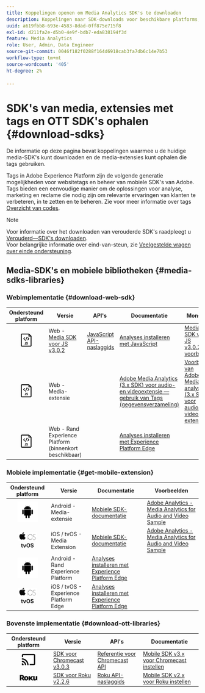 ```yaml
---
title: Koppelingen openen om Media Analytics SDK's te downloaden
description: Koppelingen naar SDK-downloads voor beschikbare platforms, zoals Android, iOS, JavaScript, Chromecast en Roku.
uuid: a619fbb8-693e-4583-8dad-0ff875e715f8
exl-id: d211fa2e-d5b0-4e9f-bdb7-eda838194f3d
feature: Media Analytics
role: User, Admin, Data Engineer
source-git-commit: 0046f182f0288f164d6918cab3fa7db6c14e7b53
workflow-type: tm+mt
source-wordcount: '405'
ht-degree: 2%

---
```


# SDK&#39;s van media, extensies met tags en OTT SDK&#39;s ophalen {#download-sdks}

De informatie op deze pagina bevat koppelingen waarmee u de huidige media-SDK&#39;s kunt downloaden en de media-extensies kunt ophalen die tags gebruiken.

Tags in Adobe Experience Platform zijn de volgende generatie mogelijkheden voor websitetags en beheer van mobiele SDK&#39;s van Adobe. Tags bieden een eenvoudige manier om de oplossingen voor analyse, marketing en reclame die nodig zijn om relevante ervaringen van klanten te verbeteren, in te zetten en te beheren. Zie voor meer informatie over tags [Overzicht van codes](https://experienceleague.adobe.com/docs/platform-learn/data-collection/overview.html?lang=nl).


>[!NOTE]
>
>Voor informatie over het downloaden van verouderde SDK&#39;s raadpleegt u [Verouderd—SDK&#39;s downloaden](/help/legacy/legacy-download-sdks.md).<br>
>Voor belangrijke informatie over eind-van-steun, zie [Veelgestelde vragen over einde ondersteuning](/help/additional-resources/end-of-support-faqs.md).

## Media-SDK&#39;s en mobiele bibliotheken {#media-sdks-libraries}

### Webimplementatie {#download-web-sdk}

| Ondersteund platform | Versie |  API&#39;s   |  Documentatie  |  Monster  |
|:---:|---|---|---|---|
| ![JavaScript-pictogram](assets/javascript-icon.png) | Web - [Media SDK voor JS v3.0.2](https://github.com/Adobe-Marketing-Cloud/media-sdks/releases/tag/js-v3.0.2) | [JavaScript API-naslaggids](https://adobe-marketing-cloud.github.io/media-sdks/reference/javascript_3x/index.html) | [Analyses installeren met JavaScript](/help/implementation/media-sdk/setup/web-implementation.md) | [Media SDK voor JS v3.0.2-voorbeeld](https://github.com/Adobe-Marketing-Cloud/media-sdks/tree/master/sdks/js/3.x) |
| ![JavaScript-pictogram](assets/javascript-icon.png) | Web - Media-extensie |  | [Adobe Media Analytics (3.x SDK) voor audio- en videoextensie — gebruik van Tags (gegevensverzameling)](https://experienceleague.adobe.com/docs/experience-platform/tags/extensions/adobe/media-analytics-3x/overview.html?lang=en) | [Voorbeeld van Adobe Media-analyse (3.x SDK) voor audio- en video-extensie](https://github.com/Adobe-Marketing-Cloud/media-sdks/tree/master/samples/launch/js/3.x) |
| ![JavaScript-pictogram](assets/javascript-icon.png) | Web - Rand Experience Platform (binnenkort beschikbaar) |  | [Analyses installeren met Experience Platform Edge](/help/implementation/implementation-edge.md) |  |

### Mobiele implementatie {#get-mobile-extension}

| Ondersteund platform | Versie |  Documentatie   |  Voorbeelden  |
|:---:|---|---|---|
| ![Android-pictogram](assets/android-icon.png) | Android - Media-extensie | [Mobiele SDK-documentatie](https://developer.adobe.com/client-sdks/documentation/adobe-media-analytics/) | [Adobe Analytics - Media Analytics for Audio and Video Sample](https://github.com/Adobe-Marketing-Cloud/media-sdks/tree/master/samples/launch/mobile/android) |
| ![Apple iOS-pictogram ](assets/ios-icon.png)<br>**tvOS** | iOS / tvOS - Media Extension | [Mobiele SDK-documentatie](https://developer.adobe.com/client-sdks/documentation/adobe-media-analytics/) | [Adobe Analytics - Media Analytics for Audio and Video Sample](https://github.com/adobe/aepsdk-media-ios/tree/main/TestApp) |
| ![Android-pictogram](assets/android-icon.png) | Android - Rand Experience Platform | [Analyses installeren met Experience Platform Edge](/help/implementation/implementation-edge.md) |  |
| ![Apple iOS-pictogram ](assets/ios-icon.png)<br>**tvOS** | iOS / tvOS - Experience Platform Edge | [Analyses installeren met Experience Platform Edge](/help/implementation/implementation-edge.md) |  |

### Bovenste implementatie {#download-ott-libraries}

| Ondersteund platform | Versie |  API&#39;s   |  Documentatie  |
|:---:|---|---|---|
| ![Chromecast-pictogram](assets/chromecast-icon.png) | [SDK voor Chromecast v3.0.3](https://github.com/Adobe-Marketing-Cloud/media-sdks/releases/tag/chromecast-v3.0.3) | [Referentie voor Chromecast API](https://adobe-marketing-cloud.github.io/media-sdks/reference/chromecast/) | [Mobile SDK v3.x voor Chromecast instellen](/help/implementation/media-sdk/setup/set-up-chromecast.md) |
| ![Roku-pictogram](assets/roku-icon.png) | [SDK voor Roku v2.2.6](https://github.com/Adobe-Marketing-Cloud/media-sdks/releases/tag/roku-v2.2.6) | [Roku API-naslaggids](/help/implementation/media-sdk/setup/set-up-roku.md) | [Mobile SDK v2.x voor Roku instellen](/help/implementation/media-sdk/setup/set-up-roku.md) |
